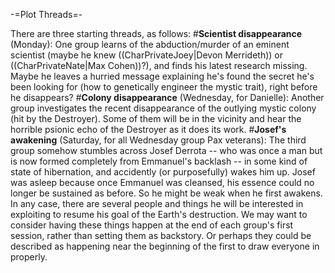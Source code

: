 -=Plot Threads=-

There are three starting threads, as follows:
#__Scientist disappearance__ (Monday): One group learns of the abduction/murder of an eminent scientist (maybe he knew ((CharPrivateJoey|Devon Merrideth)) or ((CharPrivateNate|Max Cohen))?), and finds his latest research missing. Maybe he leaves a hurried message explaining he's found the secret he's been looking for (how to genetically engineer the mystic trait), right before he disappears?
#__Colony disappearance__ (Wednesday, for Danielle): Another group investigates the recent disappearance of the outlying mystic colony (hit by the Destroyer). Some of them will be in the vicinity and hear the horrible psionic echo of the Destroyer as it does its work.
#__Josef's awakening__ (Saturday, for all Wednesday group Pax veterans): The third group somehow stumbles across Josef Derrota -- who was once a man but is now formed completely from Emmanuel's backlash -- in some kind of state of hibernation, and accidently (or purposefully) wakes him up. Josef was asleep because once Emmanuel was cleansed, his essence could no longer be sustained as before. So he might be weak when he first awakens. In any case, there are several people and things he will be interested in exploiting to resume his goal of the Earth's destruction.
We may want to consider having these things happen at the end of each group's first session, rather than setting them as backstory. Or perhaps they could be described as happening near the beginning of the first to draw everyone in properly.
